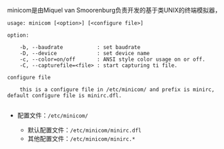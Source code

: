 minicom是由Miquel van Smoorenburg负责开发的基于类UNIX的终端模拟器，
```shell
usage: minicom [<option>] [<configure file>]

option:
    
    -b, --baudrate           : set baudrate
    -D, --device             : set device name
    -c, --color=on/off       : ANSI style color usage on or off.
    -C, --capturefile=<file> : start capturing ti file.
    
configure file
    
    this is a configure file in /etc/minicom/ and prefix is minirc, default configure file is minirc.dfl.
    
```

* 配置文件：`/etc/minicom/`
    
    * 默认配置文件：`/etc/minicom/minirc.dfl`
    * 其他配置文件：`/etc/minicom/minirc.*`